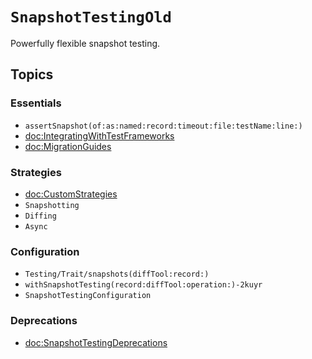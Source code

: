 # ``SnapshotTestingOld``

Powerfully flexible snapshot testing.

## Topics

### Essentials

- ``assertSnapshot(of:as:named:record:timeout:file:testName:line:)``
- <doc:IntegratingWithTestFrameworks>
- <doc:MigrationGuides>

### Strategies

- <doc:CustomStrategies>
- ``Snapshotting``
- ``Diffing``
- ``Async``

### Configuration

- ``Testing/Trait/snapshots(diffTool:record:)``
- ``withSnapshotTesting(record:diffTool:operation:)-2kuyr``
- ``SnapshotTestingConfiguration``

### Deprecations

- <doc:SnapshotTestingDeprecations>
